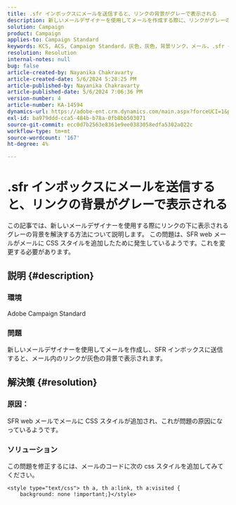 ```yaml
---
title: .sfr インボックスにメールを送信すると、リンクの背景がグレーで表示される
description: 新しいメールデザイナーを使用してメールを作成する際に、リンクがグレーの背景で表示される ACS の問題を修正する方法を説明します。
solution: Campaign
product: Campaign
applies-to: Campaign Standard
keywords: KCS, ACS, Campaign Standard，灰色，灰色，背景リンク，メール，.sfr インボックス，メールデザイナー
resolution: Resolution
internal-notes: null
bug: false
article-created-by: Nayanika Chakravarty
article-created-date: 5/6/2024 5:28:25 PM
article-published-by: Nayanika Chakravarty
article-published-date: 5/6/2024 7:06:36 PM
version-number: 4
article-number: KA-14594
dynamics-url: https://adobe-ent.crm.dynamics.com/main.aspx?forceUCI=1&pagetype=entityrecord&etn=knowledgearticle&id=1d6d6205-ce0b-ef11-9f8a-6045bd0065b6
exl-id: ba979ddd-cca5-484b-b78a-0fb8bb503071
source-git-commit: ecc0d7b2563e8361e9ee0383058edfa5302a022c
workflow-type: tm+mt
source-wordcount: '167'
ht-degree: 4%

---
```


# .sfr インボックスにメールを送信すると、リンクの背景がグレーで表示される


この記事では、新しいメールデザイナーを使用する際にリンクの下に表示されるグレーの背景を解決する方法について説明します。 この問題は、SFR web メールがメールに CSS スタイルを追加したために発生しているようです。これを変更する必要があります。

## 説明 {#description}


### <b>環境</b>

Adobe Campaign Standard

### <b>問題</b>

新しいメールデザイナーを使用してメールを作成し、SFR インボックスに送信すると、メール内のリンクが灰色の背景で表示されます。


## 解決策 {#resolution}


### <b>原因</b>：

SFR web メールでメールに CSS スタイルが追加され、これが問題の原因になっているようです。

### <b>ソリューション</b>

この問題を修正するには、メールのコードに次の css スタイルを追加してみてください。


```
<style type="text/css"> th a, th a:link, th a:visited {
    background: none !important;}</style>
```
